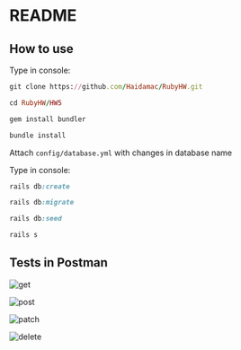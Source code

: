 # README

## How to use
Type in console:

```ruby
git clone https://github.com/Haidamac/RubyHW.git
```

```ruby
cd RubyHW/HW5
````

```ruby
gem install bundler
```
```ruby
bundle install
```

Attach ```config/database.yml``` with changes in database name

Type in console:

```ruby
rails db:create
```

```ruby
rails db:migrate
```

```ruby
rails db:seed
```

```ruby
rails s
```

## Tests in Postman

![get](https://user-images.githubusercontent.com/113309864/204480353-1ba60dbf-4f8f-4e60-9667-a2d3a8d52d3c.png)

![post](https://user-images.githubusercontent.com/113309864/204480480-0942edbf-1e34-4329-bdd3-119cc83e0f9d.png)

![patch](https://user-images.githubusercontent.com/113309864/204480533-14db780f-f616-43a7-b93b-34fb3c26573d.png)

![delete](https://user-images.githubusercontent.com/113309864/204480631-df88d9f3-c388-4559-a7e0-c90afb049b97.png)